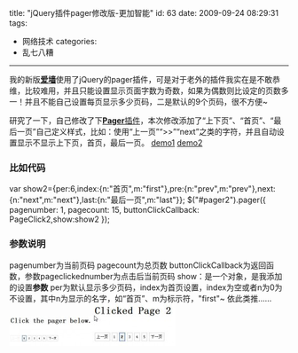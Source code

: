 title: "jQuery插件pager修改版-更加智能"
id: 63
date: 2009-09-24 08:29:31
tags:
- 网络技术
categories:
- 乱七八糟
---
我的新版[**爱墙**](http://love.2fool.cn)使用了jQuery的pager插件，可是对于老外的插件我实在是不敢恭维，比较难用，并且只能设置显示页面字数为奇数，如果为偶数则比设定的页数多一！并且不能自己设置每页显示多少页码，二是默认的9个页码，很不方便~

研究了一下，自己修改了下[**Pager**插件](http://js8.in/mywork/pager/pagerDIY.rar)，本次修改添加了“上下页”、“首页”、“最后一页”自己定义样式，比如：使用“上一页”“&gt;&gt;”“next”之类的字符，并且自动设置显示不显示上下页，首页，最后一页。
[demo1](http://js8.in/mywork/pager/PagerDemo.html) [demo2](http://js8.in/mywork/pager/PagerDemo2.html)

### 比如代码
var show2={per:6,index:{n:"首页",m:"first"},pre:{n:"prev",m:"prev"},next:{n:"next",m:"next"},last:{n:"最后一页",m:"last"}};
$("#pager2").pager({ pagenumber: 1, pagecount: 15, buttonClickCallback: PageClick2,show:show2 });
<!--more-->

### 参数说明

pagenumber为当前页码
pagecount为总页数
buttonClickCallback为返回函数，参数pageclickednumber为点击后当前页码
show：是一个对象，是我添加的设置**参数**
per为默认显示多少页码，index为首页设置，index为空或者n为0为不设置，其中n为显示的名字，如“首页”、m为标示符，"first"~
依此类推……
![Snap1](/uploads/2009/09/Snap11-150x54.jpg "Snap1")![Snap2](/uploads/2009/09/Snap2-150x76.jpg "Snap2")